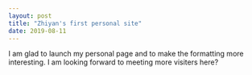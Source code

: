 ```yaml
---
layout: post
title: "Zhiyan's first personal site"
date: 2019-08-11
---
```


I am glad to launch my personal page and to make the formatting more interesting. I am looking forward to meeting more visiters here?

